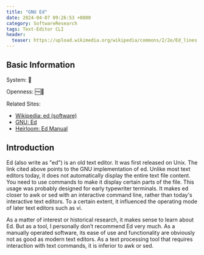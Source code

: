 ```yaml
---
title: "GNU Ed"
date: 2024-04-07 09:26:53 +0800
category: SoftwareResearch
tags: Text-Editor CLI
header:
  teaser: https://upload.wikimedia.org/wikipedia/commons/2/2e/Ed_lines.jpg
---
```


## Basic Information

System: 🐧

Openness: 🆓📖

Related Sites:

* [Wikipedia: ed (software)](https://en.wikipedia.org/wiki/Ed_(text_editor)>)
* [GNU: Ed](https://www.gnu.org/software/ed/ed.html)
* [Heirloom: Ed Manual](https://heirloom.sourceforge.net/man/ed.1.html)

## Introduction

Ed (also write as "ed") is an old text editor. It was first released on Unix. The link cited above points to the GNU implementation of ed. Unlike most text editors today, it does not automatically display the entire text file content. You need to use commands to make it display certain parts of the file. This usage was probably designed for early typewriter terminals. It makes ed closer to awk or sed with an interactive command line, rather than today's interactive text editors. To a certain extent, it influenced the operating mode of later text editors such as vi.

As a matter of interest or historical research, it makes sense to learn about Ed. But as a tool, I personally don’t recommend Ed very much. As a manually operated software, its ease of use and functionality are obviously not as good as modern text editors. As a text processing tool that requires interaction with text commands, it is inferior to awk or sed.
